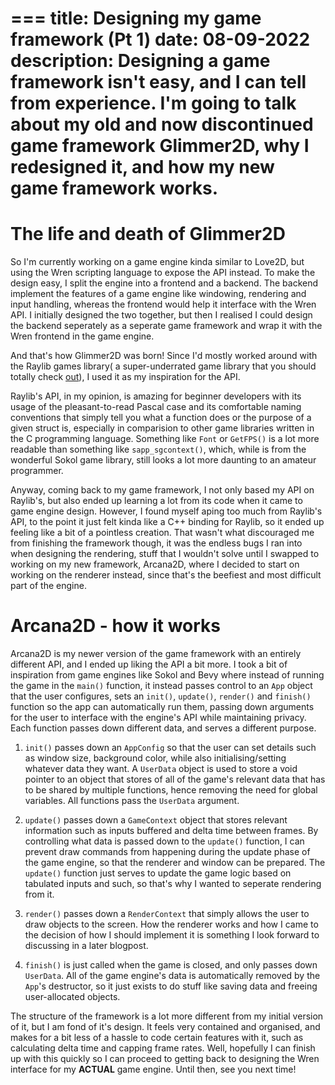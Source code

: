 ===
title: Designing my game framework (Pt 1)
date: 08-09-2022
description: Designing a game framework isn't easy, and I can tell from experience. I'm going to talk about my old and now discontinued game framework Glimmer2D, why I redesigned it, and how my new game framework works.
===
# The life and death of Glimmer2D
So I'm currently working on a game engine kinda similar to Love2D, but using the Wren scripting language to expose the API instead. To make the design easy, I split the engine into a frontend and a backend. The backend implement the features of a game engine like windowing, rendering and input handling, whereas the frontend would help it interface with the Wren API. I initially designed the two together, but then I realised I could design the backend seperately as a seperate game framework and wrap it with the Wren frontend in the game engine.

And that's how Glimmer2D was born! Since I'd mostly worked around with the Raylib games library( a super-underrated game library that you should totally check [out](https://www.raylib.com/index.html)), I used it as my inspiration for the API. 

Raylib's API, in my opinion, is amazing for beginner developers with its usage of the pleasant-to-read Pascal case and its comfortable naming conventions that simply tell you what a function does or the purpose of a given struct is, especially in comparision to other game libraries written in the C programming language. Something like `Font` or `GetFPS()` is a lot more readable than something like `sapp_sgcontext()`, which, while is from the wonderful Sokol game library, still looks a lot more daunting to an amateur programmer. 

Anyway, coming back to my game framework, I not only based my API on Raylib's, but also ended up learning a lot from its code when it came to game engine design. However, I found myself aping too much from Raylib's API, to the point it just felt kinda like a C++ binding for Raylib, so it ended up feeling like a bit of a pointless creation. That wasn't what discouraged me from finishing the framework though, it was the endless bugs I ran into when designing the rendering, stuff that I wouldn't solve until I swapped to working on my new framework, Arcana2D, where I decided to start on working on the renderer instead, since that's the beefiest and most difficult part of the engine. 

# Arcana2D - how it works
Arcana2D is my newer version of the game framework with an entirely different API, and I ended up liking the API a bit more. I took a bit of inspiration from game engines like Sokol and Bevy where instead of running the game in the `main()` function, it instead passes control to an `App` object that the user configures, sets an `init()`, `update()`, `render()` and `finish()` function so the app can automatically run them, passing down arguments for the user to interface with the engine's API while maintaining privacy. Each function passes down different data, and serves a different purpose.

1. `init()` passes down an `AppConfig` so that the user can set details such as window size, background color, while also initialising/setting whatever data they want. A `UserData` object is used to store a void pointer to an object that stores of all of the game's relevant data that has to be shared by multiple functions, hence removing the need for global variables. All functions pass the `UserData` argument.

2. `update()` passes down a `GameContext` object that stores relevant information such as inputs buffered and delta time between frames. By controlling what data is passed down to the `update()` function, I can prevent draw commands from happening during the update phase of the game engine, so that the renderer and window can be prepared. The `update()` function just serves to update the game logic based on tabulated inputs and such, so that's why I wanted to seperate rendering from it.

3. `render()` passes down a `RenderContext` that simply allows the user to draw objects to the screen. How the renderer works and how I came to the decision of how I should implement it is something I look forward to discussing in a later blogpost.

4. `finish()` is just called when the game is closed, and only passes down  `UserData`. All of the game engine's data is automatically removed by the `App`'s destructor, so it just exists to do stuff like saving data and freeing user-allocated objects.

The structure of the framework is a lot more different from my initial version of it, but I am fond of it's design. It feels very contained and organised, and makes for a bit less of a hassle to code certain features with it, such as calculating delta time and capping frame rates. Well, hopefully I can finish up with this quickly so I can proceed to getting back to designing the Wren interface for my **ACTUAL** game engine. Until then, see you next time!